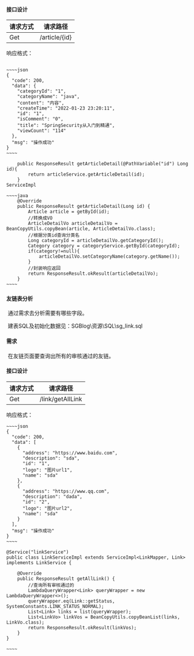####  接口设计

| 请求方式 | 请求路径      |
| -------- | ------------- |
| Get      | /article/{id} |

响应格式：
```

~~~~json
{
  "code": 200,
  "data": {
    "categoryId": "1",
    "categoryName": "java",
    "content": "内容",
    "createTime": "2022-01-23 23:20:11",
    "id": "1",
    "isComment": "0",
    "title": "SpringSecurity从入门到精通",
    "viewCount": "114"
  },
  "msg": "操作成功"
}
~~~~
```

``` @GetMapping("/{id}")
    public ResponseResult getArticleDetail(@PathVariable("id") Long id){
        return articleService.getArticleDetail(id);
    }
ServiceImpl

~~~~java
    @Override
    public ResponseResult getArticleDetail(Long id) {
        Article article = getById(id);
        //转换成VO
        ArticleDetailVo articleDetailVo = BeanCopyUtils.copyBean(article, ArticleDetailVo.class);
        //根据分类id查询分类名
        Long categoryId = articleDetailVo.getCategoryId();
        Category category = categoryService.getById(categoryId);
        if(category!=null){
            articleDetailVo.setCategoryName(category.getName());
        }
        //封装响应返回
        return ResponseResult.okResult(articleDetailVo);
    }
~~~~

```

####  友链表分析

​	通过需求去分析需要有哪些字段。

​	建表SQL及初始化数据见：SGBlog\资源\SQL\sg_link.sql	

#### 需求

​	在友链页面要查询出所有的审核通过的友链。

####  接口设计

| 请求方式 | 请求路径         |
| -------- | ---------------- |
| Get      | /link/getAllLink |

响应格式：
```
~~~~json
{
  "code": 200,
  "data": [
    {
      "address": "https://www.baidu.com",
      "description": "sda",
      "id": "1",
      "logo": "图片url1",
      "name": "sda"
    },
    {
      "address": "https://www.qq.com",
      "description": "dada",
      "id": "2",
      "logo": "图片url2",
      "name": "sda"
    }
  ],
  "msg": "操作成功"
}
~~~~
```

```~~~~java
@Service("linkService")
public class LinkServiceImpl extends ServiceImpl<LinkMapper, Link> implements LinkService {

    @Override
    public ResponseResult getAllLink() {
        //查询所有审核通过的
        LambdaQueryWrapper<Link> queryWrapper = new LambdaQueryWrapper<>();
        queryWrapper.eq(Link::getStatus, SystemConstants.LINK_STATUS_NORMAL);
        List<Link> links = list(queryWrapper);
        List<LinkVo> linkVos = BeanCopyUtils.copyBeanList(links, LinkVo.class);
        return ResponseResult.okResult(linkVos);
    }
}

~~~~
```